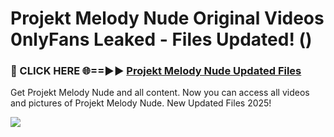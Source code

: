 # Projekt Melody Nude Original Videos 0nlyFans Leaked - Files Updated! ()

<h3>🔴 CLICK HERE 🌐==►► <a href="https://tinyurl.com/2p9ay9w9" rel="nofollow">Projekt Melody Nude Updated Files</a></h3>

Get Projekt Melody Nude and all content. Now you can access all videos and pictures of Projekt Melody Nude. New Updated Files 2025!

[![](https://i.imgur.com/KQgVmj3.gif)](https://tinyurl.com/2p9ay9w9)
